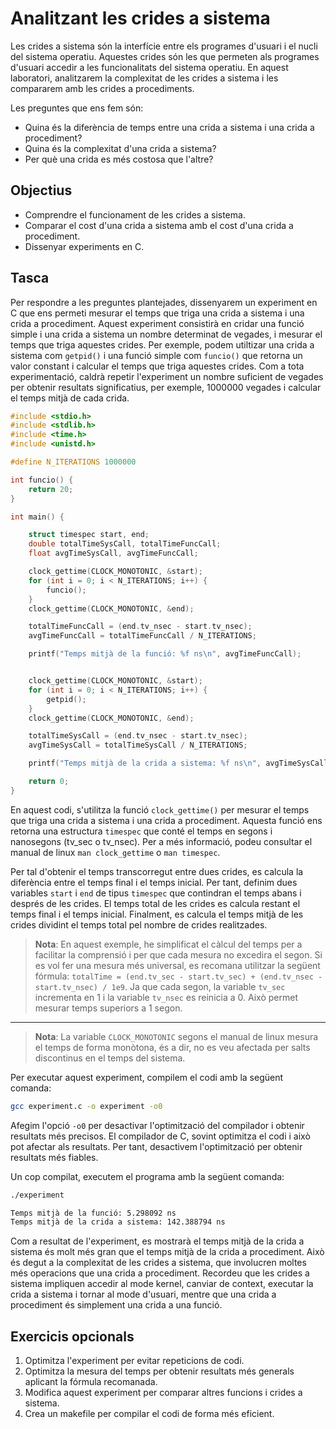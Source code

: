 # Analitzant les crides a sistema

Les crides a sistema són la interfície entre els programes d'usuari i el nucli del sistema operatiu. Aquestes crides són les que permeten als programes d'usuari accedir a les funcionalitats del sistema operatiu. En aquest laboratori, analitzarem la complexitat de les crides a sistema i les compararem amb les crides a procediments.

Les preguntes que ens fem són:

* Quina és la diferència de temps entre una crida a sistema i una crida a procediment?
* Quina és la complexitat d'una crida a sistema?
* Per què una crida es més costosa que l'altre?

## Objectius

* Comprendre el funcionament de les crides a sistema.
* Comparar el cost d'una crida a sistema amb el cost d'una crida a procediment.
* Dissenyar experiments en C.

## Tasca

Per respondre a les preguntes plantejades, dissenyarem un experiment en C que ens permeti mesurar el temps que triga una crida a sistema i una crida a procediment. Aquest experiment consistirà en cridar una funció simple i una crida a sistema un nombre determinat de vegades, i mesurar el temps que triga aquestes crides. Per exemple, podem utiltizar una crida a sistema com `getpid()` i una funció simple com `funcio()` que retorna un valor constant i calcular el temps que triga aquestes crides. Com a tota experimentació, caldrà repetir l'experiment un nombre suficient de vegades per obtenir resultats significatius, per exemple, 1000000 vegades i calcular el temps mitjà de cada crida.

```c
#include <stdio.h>
#include <stdlib.h>
#include <time.h>
#include <unistd.h>

#define N_ITERATIONS 1000000

int funcio() {
    return 20;
}

int main() {

    struct timespec start, end;
    double totalTimeSysCall, totalTimeFuncCall;
    float avgTimeSysCall, avgTimeFuncCall;

    clock_gettime(CLOCK_MONOTONIC, &start);
    for (int i = 0; i < N_ITERATIONS; i++) {
        funcio();
    }
    clock_gettime(CLOCK_MONOTONIC, &end);

    totalTimeFuncCall = (end.tv_nsec - start.tv_nsec);
    avgTimeFuncCall = totalTimeFuncCall / N_ITERATIONS;

    printf("Temps mitjà de la funció: %f ns\n", avgTimeFuncCall);


    clock_gettime(CLOCK_MONOTONIC, &start);
    for (int i = 0; i < N_ITERATIONS; i++) {
        getpid();
    }
    clock_gettime(CLOCK_MONOTONIC, &end);

    totalTimeSysCall = (end.tv_nsec - start.tv_nsec);
    avgTimeSysCall = totalTimeSysCall / N_ITERATIONS;

    printf("Temps mitjà de la crida a sistema: %f ns\n", avgTimeSysCall);

    return 0;
}
```

En aquest codi, s'utilitza la funció `clock_gettime()` per mesurar el temps que triga una crida a sistema i una crida a procediment. Aquesta funció ens retorna una estructura `timespec` que conté el temps en segons i nanosegons (tv_sec o tv_nsec). Per a més informació, podeu consultar el manual de linux `man clock_gettime` o `man timespec`.

Per tal d'obtenir el temps transcorregut entre dues crides, es calcula la diferència entre el temps final i el temps inicial. Per tant, definim dues variables `start` i `end` de tipus `timespec` que contindran el temps abans i després de les crides. El temps total de les crides es calcula restant el temps final i el temps inicial. Finalment, es calcula el temps mitjà de les crides dividint el temps total pel nombre de crides realitzades.

> **Nota**: En aquest exemple, he simplificat el càlcul del temps per a facilitar la comprensió i per que cada mesura no excedira el segon. Si es vol fer una mesura més universal, es recomana utilitzar la següent fórmula: `totalTime = (end.tv_sec - start.tv_sec) + (end.tv_nsec - start.tv_nsec) / 1e9`. Ja que cada segon, la variable `tv_sec` incrementa en 1 i la variable `tv_nsec` es reinicia a 0. Això permet mesurar temps superiors a 1 segon.

---

> **Nota**: La variable `CLOCK_MONOTONIC` segons el manual de linux mesura el temps de forma monòtona, és a dir, no es veu afectada per salts discontinus en el temps del sistema.

Per executar aquest experiment, compilem el codi amb la següent comanda:

```bash
gcc experiment.c -o experiment -o0
```

Afegim l'opció `-o0` per desactivar l'optimització del compilador i obtenir resultats més precisos. El compilador de C, sovint optimitza el codi i això pot afectar als resultats. Per tant, desactivem l'optimització per obtenir resultats més fiables.

Un cop compilat, executem el programa amb la següent comanda:

```bash
./experiment
```

```bash
Temps mitjà de la funció: 5.298092 ns
Temps mitjà de la crida a sistema: 142.388794 ns
```

Com a resultat de l'experiment, es mostrarà el temps mitjà de la crida a sistema és molt més gran que el temps mitjà de la crida a procediment. Això és degut a la complexitat de les crides a sistema, que involucren moltes més operacions que una crida a procediment. Recordeu que les crides a sistema impliquen accedir al mode kernel, canviar de context, executar la crida a sistema i tornar al mode d'usuari, mentre que una crida a procediment és simplement una crida a una funció.

## Exercicis opcionals

1. Optimitza l'experiment per evitar repeticions de codi.
2. Optimitza la mesura del temps per obtenir resultats més generals aplicant la fórmula recomanada.
3. Modifica aquest experiment per comparar altres funcions i crides a sistema.
4. Crea un makefile per compilar el codi de forma més eficient.
